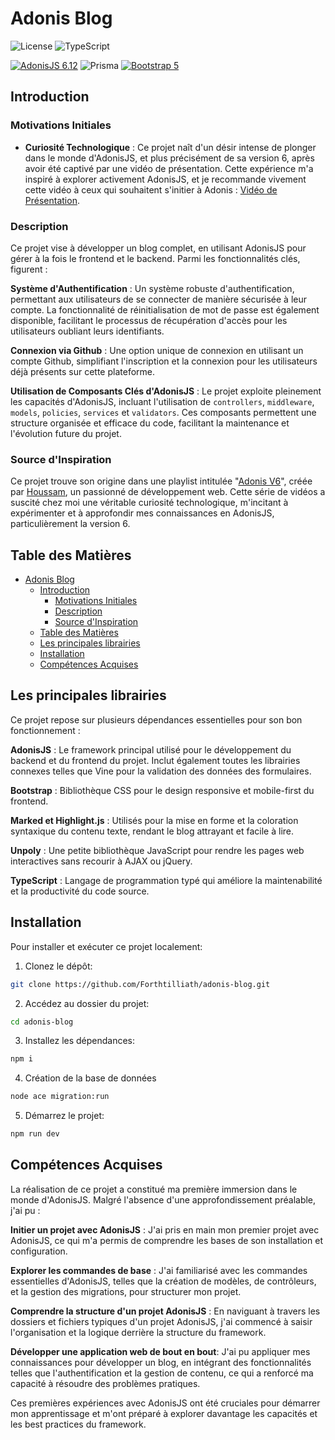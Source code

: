 # Adonis Blog

![License](https://img.shields.io/badge/license-MIT-blue.svg) ![TypeScript](https://img.shields.io/badge/-TypeScript-blue?logo=typescript&logoColor=white)


[![AdonisJS 6.12](https://img.shields.io/badge/AdonisJS-6.12-blue?style=for-the-badge&logo=adonisjs)](https://adonisjs.com/) ![Prisma](https://img.shields.io/badge/Prisma-47848D?style=for-the-badge&logo=prisma&logoColor=white) [![Bootstrap 5](https://img.shields.io/badge/Bootstrap-5.3-blue?style=for-the-badge&logo=bootstrap)](https://getbootstrap.com/) 

## Introduction

### Motivations Initiales

- **Curiosité Technologique** : Ce projet naît d'un désir intense de plonger dans le monde d'AdonisJS, et plus précisément de sa version 6, après avoir été captivé par une vidéo de présentation. Cette expérience m'a inspiré à explorer activement AdonisJS, et je recommande vivement cette vidéo à ceux qui souhaitent s'initier à Adonis : [Vidéo de Présentation](https://www.youtube.com/watch?v=eLNg9yelCqw).

### Description

Ce projet vise à développer un blog complet, en utilisant AdonisJS pour gérer à la fois le frontend et le backend. Parmi les fonctionnalités clés, figurent :

**Système d'Authentification** : Un système robuste d'authentification, permettant aux utilisateurs de se connecter de manière sécurisée à leur compte. La fonctionnalité de réinitialisation de mot de passe est également disponible, facilitant le processus de récupération d'accès pour les utilisateurs oubliant leurs identifiants.

**Connexion via Github** : Une option unique de connexion en utilisant un compte Github, simplifiant l'inscription et la connexion pour les utilisateurs déjà présents sur cette plateforme.

**Utilisation de Composants Clés d'AdonisJS** : Le projet exploite pleinement les capacités d'AdonisJS, incluant l'utilisation de ``controllers``, ``middleware``, ``models``, ``policies``, ``services`` et ``validators``. Ces composants permettent une structure organisée et efficace du code, facilitant la maintenance et l'évolution future du projet.

### Source d'Inspiration

Ce projet trouve son origine dans une playlist intitulée "[Adonis V6](https://www.youtube.com/playlist?list=PL_fWONAepR_D41KnEFMtqnhogOceHvUIh)", créée par [Houssam](https://www.youtube.com/@HoussamCode), un passionné de développement web. Cette série de vidéos a suscité chez moi une véritable curiosité technologique, m'incitant à expérimenter et à approfondir mes connaissances en AdonisJS, particulièrement la version 6.

## Table des Matières

- [Adonis Blog](#adonis-blog)
  - [Introduction](#introduction)
    - [Motivations Initiales](#motivations-initiales)
    - [Description](#description)
    - [Source d'Inspiration](#source-dinspiration)
  - [Table des Matières](#table-des-matières)
  - [Les principales librairies](#les-principales-librairies)
  - [Installation](#installation)
  - [Compétences Acquises](#compétences-acquises)

## Les principales librairies

Ce projet repose sur plusieurs dépendances essentielles pour son bon fonctionnement :

**AdonisJS** : Le framework principal utilisé pour le développement du backend et du frontend du projet. Inclut également toutes les librairies connexes telles que Vine pour la validation des données des formulaires.

**Bootstrap** : Bibliothèque CSS pour le design responsive et mobile-first du frontend.

**Marked et Highlight.js** : Utilisés pour la mise en forme et la coloration syntaxique du contenu texte, rendant le blog attrayant et facile à lire.

**Unpoly** : Une petite bibliothèque JavaScript pour rendre les pages web interactives sans recourir à AJAX ou jQuery.
  
**TypeScript** : Langage de programmation typé qui améliore la maintenabilité et la productivité du code source.

## Installation

Pour installer et exécuter ce projet localement:

1. Clonez le dépôt:
```bash
git clone https://github.com/Forthtilliath/adonis-blog.git
```

2. Accédez au dossier du projet:
```bash
cd adonis-blog
```

3. Installez les dépendances:
```bash
npm i
```

4. Création de la base de données
```bash
node ace migration:run
```

5. Démarrez le projet:
```bash
npm run dev
```

## Compétences Acquises

La réalisation de ce projet a constitué ma première immersion dans le monde d'AdonisJS. Malgré l'absence d'une approfondissement préalable, j'ai pu :

**Initier un projet avec AdonisJS** : J'ai pris en main mon premier projet avec AdonisJS, ce qui m'a permis de comprendre les bases de son installation et configuration.

**Explorer les commandes de base** : J'ai familiarisé avec les commandes essentielles d'AdonisJS, telles que la création de modèles, de contrôleurs, et la gestion des migrations, pour structurer mon projet.

**Comprendre la structure d'un projet AdonisJS** : En naviguant à travers les dossiers et fichiers typiques d'un projet AdonisJS, j'ai commencé à saisir l'organisation et la logique derrière la structure du framework.

**Développer une application web de bout en bout**: J'ai pu appliquer mes connaissances pour développer un blog, en intégrant des fonctionnalités telles que l'authentification et la gestion de contenu, ce qui a renforcé ma capacité à résoudre des problèmes pratiques.

Ces premières expériences avec AdonisJS ont été cruciales pour démarrer mon apprentissage et m'ont préparé à explorer davantage les capacités et les best practices du framework.